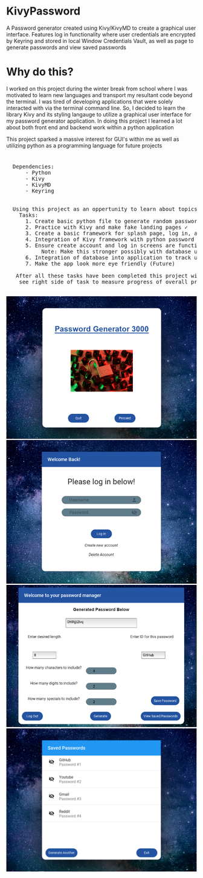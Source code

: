 # KivyPassword
  A Password generator created using Kivy/KivyMD to create a graphical user interface. Features log in functionality where user credentials are encrypted by Keyring and stored in local Window Credentials Vault, as well as page to generate passwords and view saved passwords
  
  
  # Why do this?
  I worked on this project during the winter break from school where I was motivated to learn new languages and transport my resultant code beyond the terminal. I was tired of developing applications that were solely interacted with via the terminal command line. So, I decided to learn the library Kivy and its styling langauge to utilize a graphical user interface for my password generator application. In doing this project I learned a lot about both front end and backend work within a python application
  
  This project sparked a massive interest for GUI's within me as well as utilizing python as a programming language for future projects
  #
  <pre>
  Dependencies:
      - Python
      - Kivy
      - KivyMD
      - Keyring
      
      
  Using this project as an oppertunity to learn about topics such as GUI's, Databases, and encryption
    Tasks:
      1. Create basic python file to generate random passwords ✓
      2. Practice with Kivy and make fake landing pages ✓
      3. Create a basic framework for splash page, log in, account creation, and main page for generator ✓
      4. Integration of Kivy framework with python password generator function ✓
      5. Ensure create account and log in screens are functioning with some level of encryption ✓
           Note: Make this stronger possibly with database usage and encrypting entries (Future)
      6. Integration of database into application to track users, and entries better (Future)
      7. Make the app look more eye friendly (Future)
      
   After all these tasks have been completed this project will be considered finished
    see right side of task to measure progress of overall project
   </pre>

   ![Screenshot](landing.png)      ![Screenshot](logScreen.png)    ![Screenshot](newExample.png)       ![Screenshot](saved.png)
